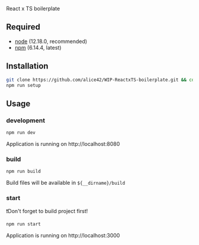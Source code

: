React x TS boilerplate

## Required

- [node](https://nodejs.org/en/) (12.18.0, recommended)
- [npm](https://www.npmjs.com/get-npm) (6.14.4, latest)

## Installation

```bash
git clone https://github.com/alice42/WIP-ReactxTS-boilerplate.git && cd WIP-ReactxTS-boilerplate
npm run setup
```

## Usage

### development

```bash
npm run dev
```

Application is running on http://localhost:8080

### build

```bash
npm run build
```

Build files will be available in `${__dirname}/build`

### start

❗️Don't forget to build project first!

```bash
npm run start
```

Application is running on http://localhost:3000
